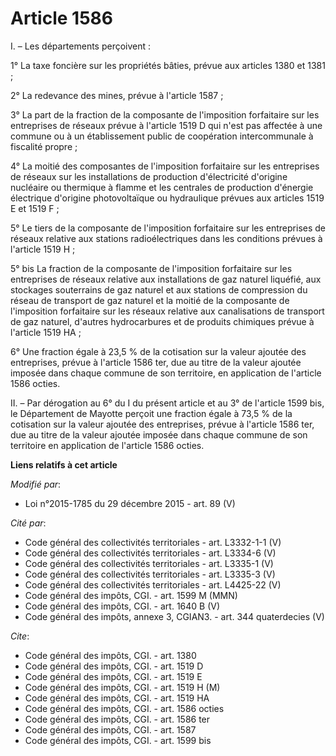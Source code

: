 # Article 1586

I. – Les départements perçoivent :

1° La taxe foncière sur les propriétés bâties, prévue aux articles 1380 et 1381 ;

2° La redevance des mines, prévue à l'article 1587 ;

3° La part de la fraction de la composante de l'imposition forfaitaire sur les entreprises de réseaux prévue à l'article 1519
D qui n'est pas affectée à une commune ou à un établissement public de coopération intercommunale à fiscalité propre ;

4° La moitié des composantes de l'imposition forfaitaire sur les entreprises de réseaux sur les installations de production
d'électricité d'origine nucléaire ou thermique à flamme et les centrales de production d'énergie électrique d'origine
photovoltaïque ou hydraulique prévues aux articles 1519 E et 1519 F ;

5° Le tiers de la composante de l'imposition forfaitaire sur les entreprises de réseaux relative aux stations
radioélectriques dans les conditions prévues à l'article 1519 H ;

5° bis La fraction de la composante de l'imposition forfaitaire sur les entreprises de réseaux relative aux installations de
gaz naturel liquéfié, aux stockages souterrains de gaz naturel et aux stations de compression du réseau de transport de gaz
naturel et la moitié de la composante de l'imposition forfaitaire sur les réseaux relative aux canalisations de transport de
gaz naturel, d'autres hydrocarbures et de produits chimiques prévue à l'article 1519 HA ;

6° Une fraction égale à 23,5 % de la cotisation sur la valeur ajoutée des entreprises, prévue à l'article 1586 ter, due au
titre de la valeur ajoutée imposée dans chaque commune de son territoire, en application de l'article 1586 octies.

II. – Par dérogation au 6° du I du présent article et au 3° de l'article 1599 bis, le Département de Mayotte perçoit une
fraction égale à 73,5 % de la cotisation sur la valeur ajoutée des entreprises, prévue à l'article 1586 ter, due au titre de
la valeur ajoutée imposée dans chaque commune de son territoire en application de l'article 1586 octies.

**Liens relatifs à cet article**

_Modifié par_:

  - Loi n°2015-1785 du 29 décembre 2015 - art. 89 (V)

_Cité par_:

  - Code général des collectivités territoriales - art. L3332-1-1 (V)
  - Code général des collectivités territoriales - art. L3334-6 (V)
  - Code général des collectivités territoriales - art. L3335-1 (V)
  - Code général des collectivités territoriales - art. L3335-3 (V)
  - Code général des collectivités territoriales - art. L4425-22 (V)
  - Code général des impôts, CGI. - art. 1599 M (MMN)
  - Code général des impôts, CGI. - art. 1640 B (V)
  - Code général des impôts, annexe 3, CGIAN3. - art. 344 quaterdecies (V)

_Cite_:

  - Code général des impôts, CGI. - art. 1380
  - Code général des impôts, CGI. - art. 1519 D
  - Code général des impôts, CGI. - art. 1519 E
  - Code général des impôts, CGI. - art. 1519 H (M)
  - Code général des impôts, CGI. - art. 1519 HA
  - Code général des impôts, CGI. - art. 1586 octies
  - Code général des impôts, CGI. - art. 1586 ter
  - Code général des impôts, CGI. - art. 1587
  - Code général des impôts, CGI. - art. 1599 bis
